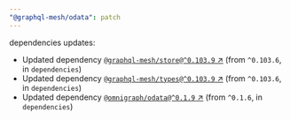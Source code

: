 ```yaml
---
"@graphql-mesh/odata": patch
---
```

dependencies updates:
  - Updated dependency [`@graphql-mesh/store@^0.103.9` ↗︎](https://www.npmjs.com/package/@graphql-mesh/store/v/0.103.9) (from `^0.103.6`, in `dependencies`)
  - Updated dependency [`@graphql-mesh/types@^0.103.9` ↗︎](https://www.npmjs.com/package/@graphql-mesh/types/v/0.103.9) (from `^0.103.6`, in `dependencies`)
  - Updated dependency [`@omnigraph/odata@^0.1.9` ↗︎](https://www.npmjs.com/package/@omnigraph/odata/v/0.1.9) (from `^0.1.6`, in `dependencies`)
